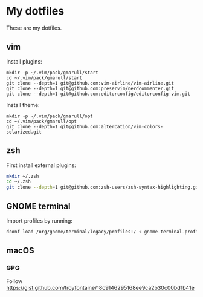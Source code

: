 # My dotfiles

These are my dotfiles.

## vim

Install plugins:

```
mkdir -p ~/.vim/pack/gmarull/start
cd ~/.vim/pack/gmarull/start
git clone --depth=1 git@github.com:vim-airline/vim-airline.git
git clone --depth=1 git@github.com:preservim/nerdcommenter.git
git clone --depth=1 git@github.com:editorconfig/editorconfig-vim.git
```

Install theme:

```
mkdir -p ~/.vim/pack/gmarull/opt
cd ~/.vim/pack/gmarull/opt
git clone --depth=1 git@github.com:altercation/vim-colors-solarized.git
```

## zsh

First install external plugins:

```sh
mkdir ~/.zsh
cd ~/.zsh
git clone --depth=1 git@github.com:zsh-users/zsh-syntax-highlighting.git
```

## GNOME terminal

Import profiles by running:

```bash
dconf load /org/gnome/terminal/legacy/profiles:/ < gnome-terminal-profiles.dconf
```

## macOS

### GPG

Follow https://gist.github.com/troyfontaine/18c9146295168ee9ca2b30c00bd1b41e
